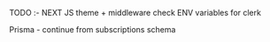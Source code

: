 TODO  :- NEXT JS theme + middleware 
check ENV variables for clerk 


Prisma - continue from subscriptions schema 
